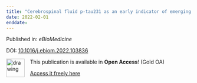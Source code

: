 ```yaml
---
title: "Cerebrospinal fluid p-tau231 as an early indicator of emerging pathology in Alzheimer's disease"
date: 2022-02-01
enddate:
---
```


Published in: *eBioMedicine*

DOI: [10.1016/j.ebiom.2022.103836](https://doi.org/10.1016/j.ebiom.2022.103836)

<img src="https://upload.wikimedia.org/wikipedia/commons/thumb/7/77/Open_Access_logo_PLoS_transparent.svg/800px-Open_Access_logo_PLoS_transparent.svg.png" alt="drawing" width="50" align="left"/> &nbsp;&nbsp;&nbsp;This publication is available in **Open Access**! (Gold OA)

&nbsp;&nbsp;&nbsp;<a href="http://www.thelancet.com/article/S2352396422000202/pdf">Access it freely here</a>

